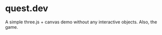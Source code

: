 quest.dev
=========

A simple three.js + canvas demo without any interactive objects. Also, the game.
